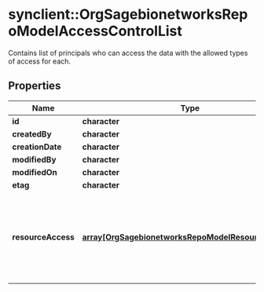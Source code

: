 # synclient::OrgSagebionetworksRepoModelAccessControlList

Contains list of principals who can access the data with the allowed types of access for each.

## Properties
Name | Type | Description | Notes
------------ | ------------- | ------------- | -------------
**id** | **character** |  | [optional] 
**createdBy** | **character** |  | [optional] 
**creationDate** | **character** |  | [optional] 
**modifiedBy** | **character** |  | [optional] 
**modifiedOn** | **character** |  | [optional] 
**etag** | **character** |  | [optional] 
**resourceAccess** | [**array[OrgSagebionetworksRepoModelResourceAccess]**](org.sagebionetworks.repo.model.ResourceAccess.md) | The list of principals who can access the data with the allowed types of access for each. | [optional] 


